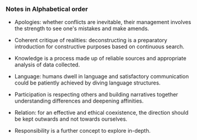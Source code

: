 ### Notes in Alphabetical order

* Apologies: whether conflicts are inevitable, their management involves the strength to see one's mistakes and make amends.

* Coherent critique of realities: deconstructing is a preparatory introduction for constructive purposes based on continuous search.

* Knowledge is a process made up of reliable sources and appropriate analysis of data collected.

* Language: humans dwell in language and satisfactory communication could be patiently achieved by diving language structures.

* Participation is respecting others and building narratives together understanding differences and deepening affinities.

* Relation: for an effective and ethical coexistence, the direction should be kept outwards and not towards ourselves.

* Responsibility is a further concept to explore in-depth.
